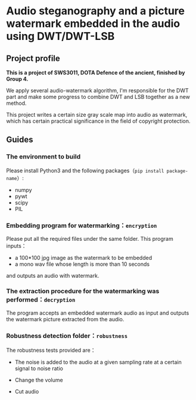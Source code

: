 # Audio steganography and a picture watermark embedded in the audio using DWT/DWT-LSB
## Project profile

**This is a project of SWS3011, DOTA Defence of the ancient, finished by Group 4.**

We apply several audio-watermark algorithm, I'm responsible for the DWT part and make some progress to combine DWT and LSB together as a new method.

This project writes a certain size gray scale map into audio as watermark, which has certain practical significance in the field of copyright protection.
## Guides
### The environment to build

Please install Python3 and the following packages（`pip install package-name`）:
- numpy 
- pywt 
- scipy
- PIL 

### Embedding program for watermarking：`encryption`
Please put all the required files under the same folder.
This program inputs：

- a 100*100 jpg image as the watermark to be embedded
- a mono wav file whose length is more than 10 seconds

and outputs an audio with watermark.

### The extraction procedure for the watermarking was performed：`decryption`
The program accepts an embedded watermark audio as input and outputs the watermark picture extracted from the audio.

### Robustness detection folder：`robustness`
The robustness tests provided are：

- The noise is added to the audio at a given sampling rate at a certain signal to noise ratio

- Change the volume
- Cut audio